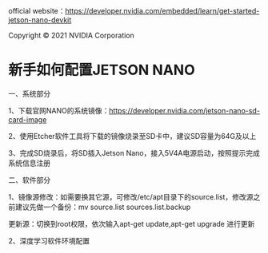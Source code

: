 official website：https://developer.nvidia.com/embedded/learn/get-started-jetson-nano-devkit

Copyright © 2021 NVIDIA Corporation

# 新手如何配置JETSON NANO
一、系统部分 	

1、下载官网NANO的系统镜像：https://developer.nvidia.com/jetson-nano-sd-card-image 	

2、使用Etcher软件工具将下载的镜像烧录至SD卡中，建议SD容量为64G及以上 	

3、完成SD烧录后，将SD插入Jetson Nano，接入5V4A电源启动，按照提示完成系统信息注册 	


二、软件部分 	

1、镜像源修改：如需要换其它源，可修改/etc/apt目录下的source.list，修改源之前建议先做一个备份：mv source.list sources.list.backup 	

   更新源：切换到root权限，依次输入apt-get update,apt-get upgrade 进行更新 	
   
	
2、深度学习软件环境配置	

